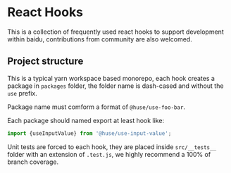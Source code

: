# React Hooks

This is a collection of frequently used react hooks to support development within baidu, contributions from community are also welcomed.

## Project structure

This is a typical yarn workspace based monorepo, each hook creates a package in `packages` folder, the folder name is dash-cased and without the `use` prefix.

Package name must comform a format of `@huse/use-foo-bar`.

Each package should named export at least hook like:

```js
import {useInputValue} from '@huse/use-input-value';
```

Unit tests are forced to each hook, they are placed inside `src/__tests__` folder with an extension of `.test.js`, we highly recommend a 100% of branch coverage.
